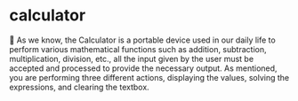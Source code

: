 # calculator
	As we know, the Calculator is a portable device used in our daily life to perform various mathematical functions such as addition, subtraction, multiplication, division, etc.,
all the input given by the user must be accepted and processed to provide the necessary output. 
As mentioned, you are performing three different actions, displaying the values, solving the expressions, and clearing the textbox. 
